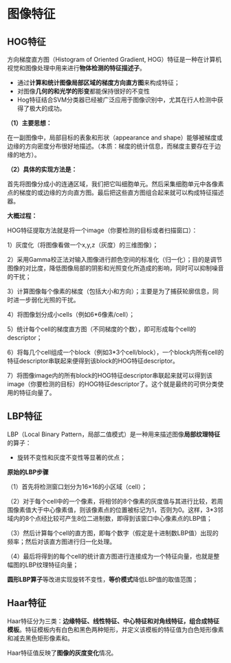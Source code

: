 # 图像特征

## HOG特征

方向梯度直方图（Histogram of Oriented Gradient, HOG）特征是一种在计算机视觉和图像处理中用来进行**物体检测的特征描述子**。

- 通过**计算和统计图像局部区域的梯度方向直方图**来构成特征；
- 对图像**几何的和光学的形变**都能保持很好的不变性
- Hog特征结合SVM分类器已经被广泛应用于图像识别中，尤其在行人检测中获得了极大的成功。

**（1）主要思想：**

在一副图像中，局部目标的表象和形状（appearance and shape）能够被梯度或边缘的方向密度分布很好地描述。（本质：梯度的统计信息，而梯度主要存在于边缘的地方）。

**（2）具体的实现方法是：**

首先将图像分成小的连通区域，我们把它叫细胞单元。然后采集细胞单元中各像素点的梯度的或边缘的方向直方图。最后把这些直方图组合起来就可以构成特征描述器。

**大概过程：**

HOG特征提取方法就是将一个image（你要检测的目标或者扫描窗口）：

1）灰度化（将图像看做一个x,y,z（灰度）的三维图像）；

2）采用Gamma校正法对输入图像进行颜色空间的标准化（归一化）；目的是调节图像的对比度，降低图像局部的阴影和光照变化所造成的影响，同时可以抑制噪音的干扰；

3）计算图像每个像素的梯度（包括大小和方向）；主要是为了捕获轮廓信息，同时进一步弱化光照的干扰。

4）将图像划分成小cells（例如6*6像素/cell）；

5）统计每个cell的梯度直方图（不同梯度的个数），即可形成每个cell的descriptor；

6）将每几个cell组成一个block（例如3*3个cell/block），一个block内所有cell的特征descriptor串联起来便得到该block的HOG特征descriptor。

7）将图像image内的所有block的HOG特征descriptor串联起来就可以得到该image（你要检测的目标）的HOG特征descriptor了。这个就是最终的可供分类使用的特征向量了。



## LBP特征

LBP（Local Binary Pattern，局部二值模式）是一种用来描述图像**局部纹理特征**的算子：

- 旋转不变性和灰度不变性等显著的优点；

**原始的LBP步骤**

（1）首先将检测窗口划分为16×16的小区域（cell）；

（2）对于每个cell中的一个像素，将相邻的8个像素的灰度值与其进行比较，若周围像素值大于中心像素值，则该像素点的位置被标记为1，否则为0。这样，3*3邻域内的8个点经比较可产生8位二进制数，即得到该窗口中心像素点的LBP值；

（3）然后计算每个cell的直方图，即每个数字（假定是十进制数LBP值）出现的频率；然后对该直方图进行归一化处理。

（4）最后将得到的每个cell的统计直方图进行连接成为一个特征向量，也就是整幅图的LBP纹理特征向量；

**圆形LBP算子**等改进实现旋转不变性，**等价模式**降低LBP值的取值范围；



## Haar特征

Haar特征分为三类：**边缘特征、线性特征、中心特征和对角线特征，组合成特征模板**。特征模板内有白色和黑色两种矩形，并定义该模板的特征值为白色矩形像素和减去黑色矩形像素和。

Haar特征值反映了**图像的灰度变化**情况。
